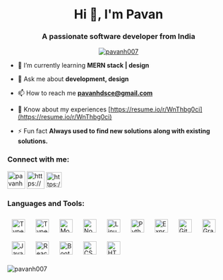 <h1 align="center">Hi 👋, I'm Pavan</h1>
<h3 align="center">A passionate software developer from India</h3>
<p align="center"> <a href="https://twitter.com/pavanh007" target="blank"><img src="https://img.shields.io/twitter/follow/pavanh007?logo=twitter&style=for-the-badge" alt="pavanh007" /></a> </p>

- 🌱 I’m currently learning **MERN stack | design**

- 💬 Ask me about **development, design**

- 📫 How to reach me **pavanhdsce@gmail.com**

- 📄 Know about my experiences [https://resume.io/r/WnThbg0ci](https://resume.io/r/WnThbg0ci)

- ⚡ Fun fact **Always used to find new solutions along with existing solutions.**

<h3 align="left">Connect with me:</h3>
<p align="left">
<a href="https://twitter.com/pavanh007" target="blank"><img align="center" src="https://i.ibb.co/vZKDNW7/icons8-twitter-64.png" alt="pavanh007" height="40" width="40" /></a>
<a href="https://linkedin.com/in/https://www.linkedin.com/in/pavanh007/" target="blank"><img align="center" src="https://i.ibb.co/Ks6Jhdf/icons8-linkedin-48.png" alt="https://www.linkedin.com/in/pavanh007/" height="40" width="40" /></a>
<a href="https://www.leetcode.com/https://leetcode.com/pavanh1998/" target="blank"><img align="center" src="https://i.ibb.co/qRWVSZD/leetCode.png" alt="https://leetcode.com/pavanh1998/" height="35" width="35" /></a>
</p>

<h3 align="left">Languages and Tools:</h3>
<div align="left">  
<a href="https://www.javascript.com/" target="_blank"><img style="margin: 10px" src="https://profilinator.rishav.dev/skills-assets/javascript-original.svg" alt="TypeScript" height="30" /></a>  
<a href="https://www.typescriptlang.org/" target="_blank"><img style="margin: 10px" src="https://profilinator.rishav.dev/skills-assets/typescript-original.svg" alt="TypeScript" height="30" /></a>  
<a href="https://www.mongodb.com/" target="_blank"><img style="margin: 10px" src="https://profilinator.rishav.dev/skills-assets/mongodb-original-wordmark.svg" alt="MongoDB" height="30" /></a>  
<a href="https://nodejs.org/" target="_blank"><img style="margin: 10px" src="https://profilinator.rishav.dev/skills-assets/nodejs-original-wordmark.svg" alt="Node.js" height="30" /></a>  
<a href="https://www.linux.org/" target="_blank"><img style="margin: 10px" src="https://profilinator.rishav.dev/skills-assets/linux-original.svg" alt="Linux" height="30" /></a>  
<a href="https://www.python.org/" target="_blank"><img style="margin: 10px" src="https://profilinator.rishav.dev/skills-assets/python-original.svg" alt="Python" height="30" /></a>  
<a href="https://expressjs.com/" target="_blank"><img style="margin: 10px" src="https://profilinator.rishav.dev/skills-assets/express-original-wordmark.svg" alt="Express.js" height="30" /></a>  
<a href="https://github.com/" target="_blank"><img style="margin: 10px" src="https://profilinator.rishav.dev/skills-assets/git-scm-icon.svg" alt="Git" height="30" /></a>  
<a href="https://graphql.org/" target="_blank"><img style="margin: 10px" src="https://profilinator.rishav.dev/skills-assets/graphql.png" alt="GraphQL" height="30" /></a>  
<a href="https://www.java.com/" target="_blank"><img style="margin: 10px" src="https://profilinator.rishav.dev/skills-assets/java-original-wordmark.svg" alt="Java" height="30" /></a>  
  <a href="https://reactjs.org/" target="_blank"><img style="margin: 10px" src="https://profilinator.rishav.dev/skills-assets/react-original-wordmark.svg" alt="React" height="30" /></a>  
<a href="https://getbootstrap.com/docs/3.4/javascript/" target="_blank"><img style="margin: 10px" src="https://profilinator.rishav.dev/skills-assets/bootstrap-plain.svg" alt="Bootstrap" height="30" /></a>  
<a href="https://www.w3schools.com/css/" target="_blank"><img style="margin: 10px" src="https://profilinator.rishav.dev/skills-assets/css3-original-wordmark.svg" alt="CSS3" height="30" /></a>  
<a href="https://en.wikipedia.org/wiki/HTML5" target="_blank"><img style="margin: 10px" src="https://profilinator.rishav.dev/skills-assets/html5-original-wordmark.svg" alt="HTML5" height="30" /></a> 
</div> </a> </p>

<p><img align="left" src="https://github-readme-stats.vercel.app/api/top-langs?username=pavanh007&show_icons=true&locale=en&layout=compact" alt="pavanh007" /></p>




